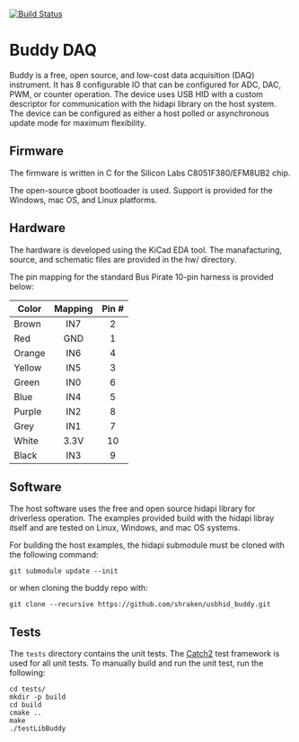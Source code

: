[![Build Status](https://travis-ci.org/shraken/usbhid_buddy.svg?branch=master)](https://travis-ci.org/shraken/usbhid_buddy)

# Buddy DAQ

Buddy is a free, open source, and low-cost data acquisition (DAQ) instrument.  It has 8 configurable
IO that can be configured for ADC, DAC, PWM, or counter operation.  The device uses USB HID with a 
custom descriptor for communication with the hidapi library on the host system.  The device can be 
configured as either a host polled or asynchronous update mode for maximum flexibility.  

## Firmware

The firmware is written in C for the Silicon Labs C8051F380/EFM8UB2 chip.  

The open-source gboot bootloader is used.  Support is provided for the Windows, mac OS,
and Linux platforms.

## Hardware

The hardware is developed using the KiCad EDA tool.  The manafacturing, source, and schematic
files are provided in the hw/ directory.

The pin mapping for the standard Bus Pirate 10-pin harness is provided below:

| Color         | Mapping   | Pin #  |
| ------------- |:---------:|:------:|
| Brown         | IN7       |     2  |
| Red           | GND       |     1  |
| Orange        | IN6       |     4  |
| Yellow        | IN5       |     3  |
| Green         | IN0       |     6  |
| Blue          | IN4       |     5  |
| Purple        | IN2       |     8  |
| Grey          | IN1       |     7  |
| White         | 3.3V      |    10  |
| Black         | IN3       |     9  |

## Software

The host software uses the free and open source hidapi library for driverless
operation.  The examples provided build with the hidapi libray itself and
are tested on Linux, Windows, and mac OS systems.

For building the host examples, the hidapi submodule must be cloned with the
following command:

`git submodule update --init`

or when cloning the buddy repo with:

`git clone --recursive https://github.com/shraken/usbhid_buddy.git`

## Tests

The `tests` directory contains the unit tests.  The [Catch2](https://github.com/catchorg/Catch2) test
framework is used for all unit tests.  To manually build and run the unit test, run the following:

```shell
cd tests/
mkdir -p build
cd build
cmake ..
make
./testLibBuddy
```

